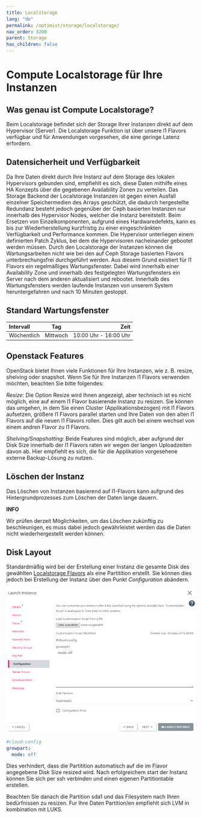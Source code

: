 ```yaml
---
title: Localstorage
lang: "de"
permalink: /optimist/storage/localstorage/
nav_order: 3200
parent: Storage
has_children: false
---
```


# Compute Localstorage für Ihre Instanzen

## Was genau ist Compute Localstorage?

Beim Localstorage befindet sich der Storage Ihrer Instanzen direkt auf dem Hypervisor (Server). Die Localstorage Funktion ist über unsere l1 Flavors verfügbar und für Anwendungen vorgesehen, die eine geringe Latenz erfordern.

## Datensicherheit und Verfügbarkeit

Da Ihre Daten direkt durch Ihre Instanz auf dem Storage des lokalen Hypervisors gebunden sind, empfiehlt es sich, diese Daten mithilfe eines HA Konzepts über die gegebenen Availability Zonen zu verteilen.
Das Storage Backend der Localstorage Instanzen ist gegen einen Ausfall einzelner Speichermedien des Arrays geschützt, die dadurch hergestellte Redundanz besteht jedoch gegenüber der Ceph basierten Instanzen nur innerhalb des Hypervisor Nodes, welcher die Instanz bereitstellt. Beim Ersetzen von Einzelkomponenten, aufgrund eines Hardwaredefekts, kann es bis zur Wiederherstellung kurzfristig zu einer eingeschränkten Verfügbarkeit und Performance kommen.
Die Hypervisor unterliegen einem definierten Patch Zyklus, bei dem die Hypervisoren nacheinander gebootet werden müssen. Durch den Localstorage der Instanzen können die Wartungsarbeiten nicht wie bei den auf Ceph Storage basierten Flavors unterbrechungsfrei durchgeführt werden. Aus diesem Grund existiert für l1 Flavors ein regelmäßiges Wartungsfenster. Dabei wird innerhalb einer Availability Zone und innerhalb des festgelegten Wartungsfensters ein Server nach dem anderen aktualisiert und rebootet. Innerhalb des Wartungsfensters werden laufende Instanzen von unserem System heruntergefahren und nach 10 Minuten gestoppt.

## Standard Wartungsfenster

| Intervall | Tag | Zeit |
|:---|---|---:|
| Wöchentlich | Mittwoch | 10:00 Uhr - 16:00 Uhr |

## Openstack Features

OpenStack bietet Ihnen viele Funktionen für Ihre Instanzen, wie z. B. resize, shelving oder snapshot. Wenn Sie für Ihre Instanzen l1 Flavors verwenden möchten, beachten Sie bitte folgendes:

_Resize:_ Die Option Resize wird Ihnen angezeigt, aber technisch ist es nicht möglich, eine auf einem l1 Flavor basierende Instanz zu resizen. Sie können das umgehen, in dem Sie einen Cluster (Applikationsbezogen) mit l1 Flavors aufsetzen, größere l1 Flavors parallel starten und Ihre Daten von den alten l1 Flavors auf die neuen l1 Flavors rollen. Dies gilt auch bei einem wechsel von einem andren Flavor zu l1 Flavors.

_Shelving/Snapshotting:_ Beide Features sind möglich, aber aufgrund der Disk Size innerhalb der l1 Flavors raten wir wegen der langen Uploadzeiten davon ab. Hier empfiehlt es sich, die für die Applikation vorgesehene externe Backup-Lösung zu nutzen.

## Löschen der Instanz

Das Löschen von Instanzen basierend auf l1-Flavors kann aufgrund des Hintergrundprozesses zum Löschen der Daten lange dauern.

**INFO**

Wir prüfen derzeit Möglichkeiten, um das Löschen zukünftig zu beschleunigen, es muss dabei jedoch gewährleistet werden das die Daten nicht wiederhergestellt werden können.

## Disk Layout

Standardmäßig wird bei der Erstellung einer Instanz die gesamte Disk des gewählten [Localstorage Flavors](/optimist/specs/flavor_specification/#localstorage-flavors) als eine Partitition erstellt.
Sie können dies jedoch bei Erstellung der Instanz über den Punkt _Configuration_ abändern.

![](./attachments/instancelaunchgrowpartoff.png)

```yaml
#cloud-config
growpart:
  mode: off
```

Dies verhindert, dass die Partitition automatisch auf die im Flavor angegebene Disk Size resized wird.
Nach erfolgreichem start der Instanz können Sie sich per ssh verbinden und einen eigenen Partitiontable erstellen.

Beachten Sie danach die Partition sda1 und das Filesystem nach Ihren bedürfnissen zu resizen. Fur Ihre Daten Partition/en empfiehlt sich LVM in kombination mit LUKS.
